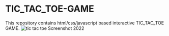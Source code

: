 # TIC_TAC_TOE-GAME
This repository contains html/css/javascript based interactive TIC_TAC_TOE GAME.
![tic tac toe Screenshot 2022](https://user-images.githubusercontent.com/102806061/181054128-5d788e88-0b87-40c5-af0a-06beeb10c30d.png)
